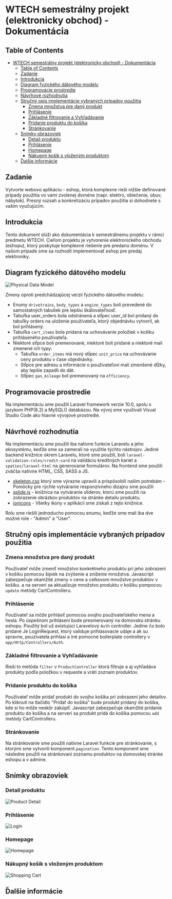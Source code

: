 <!-- Dokumentácia  (max. 3 body)
* zadanie
* diagram fyzického dátového modelu, v prípade zmien z 2. fázy, zdôvodniť zmenu  - 1 bod
* návrhové rozhodnutia (pridanie externej knižnice - zdôvodenie, rolu sme riešili takto, nepoužili sme oprávnenia, lebo...) - 1 bod
* uviesť prog. prostredie (ak iné, ako odporúčané)
* strunčný opis implementácie vybraných prípadov použitia (zmena množstva pre daný produkt, prihlásenie, vyhľadávanie, pridanie produktu do košíka, stránkovanie, základné filtrovanie) - 2 body
* snímky obrazoviek (angl. screenshot, snapshot) - detail produktu, prihlásenie, homepage, nákupný košík s vloženým produktom d -->


# WTECH semestrálny projekt (elektronicky obchod) - Dokumentácia
## Table of Contents
- [WTECH semestrálny projekt (elektronicky obchod) - Dokumentácia](#wtech-semestrálny-projekt-elektronicky-obchod---dokumentácia)
  - [Table of Contents](#table-of-contents)
  - [Zadanie](#zadanie)
  - [Introdukcia](#introdukcia)
  - [Diagram fyzického dátového modelu](#diagram-fyzického-dátového-modelu)
  - [Programovacie prostredie](#programovacie-prostredie)
  - [Návrhové rozhodnutia](#návrhové-rozhodnutia)
  - [Stručný opis implementácie vybraných prípadov použitia](#stručný-opis-implementácie-vybraných-prípadov-použitia)
    - [Zmena množstva pre daný produkt](#zmena-množstva-pre-daný-produkt)
    - [Prihlásenie](#prihlásenie)
    - [Základné filtrovanie a Vyhľadávanie](#základné-filtrovanie-a-vyhľadávanie)
    - [Pridanie produktu do košíka](#pridanie-produktu-do-košíka)
    - [Stránkovanie](#stránkovanie)
  - [Snímky obrazoviek](#snímky-obrazoviek)
    - [Detail produktu](#detail-produktu)
    - [Prihlásenie](#prihlásenie-1)
    - [Homepage](#homepage)
    - [Nákupný košík s vloženým produktom](#nákupný-košík-s-vloženým-produktom)
  - [Ďalšie informácie](#ďalšie-informácie)


## Zadanie
Vytvorte webovú aplikáciu - eshop, ktorá komplexne rieši nižšie definované prípady použitia vo vami zvolenej doméne (napr. elektro, oblečenie, obuv, nábytok). Presný rozsah a konkretizáciu prípadov použitia si dohodnete s vašim vyučujúcim.

## Introdukcia

Tento dokument slúži ako dokumentácia k semestrálnemu projektu v rámci predmetu WTECH. Cieľom projektu je vytvorenie elektronického obchodu (eshopu), ktorý poskytuje komplexné riešenie pre predanú doménu. V našom prípade sme sa rozhodli implementovať eshop pre predaj elektroniky.

## Diagram fyzického dátového modelu

![Physical Data Model](db.png)

Zmeny oproti predchádzajúcej verzii fyzického dátového modelu:
- Enumy `drivetrains`, `body_types` a `engine_types` boli prevedené do samostatných tabuliek pre lepšiu škálovateľnosť.
- Tabuľka user_orders bola odstránená a stĺpec user_id bol pridaný do tabuľky orders na uloženie používateľa, ktorý objednávku vytvoril, ak bol prihlásený.
- Tabuľka `cart_items` bola pridaná na uchovávanie položiek v košíku prihláseného používateľa.
- Niektoré stĺpce boli premenované, niektoré boli pridané a niektoré mali zmenené ich typy:
    - Tabuľka `order_items` má nový stĺpec `unit_price` na uchovávanie ceny produktu v čase objednávky.
    - Stĺpce pre adresu a informácie o používateľovi mali zmenšené dĺžky, aby lepšie zapadli do dát.
    - Stĺpec `gas_mileage` bol premenovaný na `efficiency`.

## Programovacie prostredie

Na implementáciu sme použili Laravel framework verzie 10.0, spolu s jazykom PHP(8.2) a MySQL() databázou. Na vývoj sme využívali Visual Studio Code ako hlavné vývojové prostredie.


## Návrhové rozhodnutia
Na implementáciu sme použili iba natívne funkcie Laravelu a jeho ekosystému, keďže sme sa zamerali na využitie týchto nástrojov. Jediné backend knižnice okrem Laravelu, ktoré sme použili, boli `laravel-validation-rules/credit-card` na validáciu kreditných kariet a `spaties/laravel-html` na generovanie formulárov.
Na frontend sme použili zväčša natívne HTML, CSS, SASS a JS.
* [skeleton.css](http://getskeleton.com/) ktorý sme výrazne upravili a prispôsobili našim potrebám - Pomôcky pre rýchle vytváranie responzívneho dizajnu sme použili 
* [splide.js](https://splidejs.com/) - knižnica na vytváranie sliderov, ktorú sme použili na zobrazenie obrázkov produktov na stránke detailu produktu.
* [ionicons](https://ionicons.com/) - Všetky ikony v aplikácii sme získali z tejto knižnice.

Rolu sme riešili jednoducho pomocou enumu, keďže sme mali iba dve možné role - "Admin" a "User".

## Stručný opis implementácie vybraných prípadov použitia

### Zmena množstva pre daný produkt
Používateľ môže zmeniť množstvo konkrétneho produktu pri jeho zobrazení v košíku pomocou šipiek na zvýšenie a zníženie množstva. Javascript zabezpečuje okamžité zmeny v cene a celkovom množstve produktov v košíku. a na serveri sa aktualizuje množstvo produktu v košíku pompocou `update` metódy CartControlleru.

### Prihlásenie
Používateľ sa môže prihlásiť pomocou svojho používateľského mena a hesla. Po úspešnom prihlásení bude presmerovaný na domovskú stránku eshopu. Použitý bol už existujúci Laravelový `Auth` controller.
Jedine čo bolo pridané Je LoginRequest, ktorý validuje prihlasovacie udaje a ak su spravne, pouzivatela prihlasi a iné pomocné boilerplate controllery v `app/Http/Controllers/Auth`.

### Základné filtrovanie a Vyhľadávanie
Rieši to metóda `filter` v `ProductController` ktorá filtruje a aj vyhľadáva produkty podľa položkou v requeste a vráti zoznam produktov.

### Pridanie produktu do košíka
Používateľ môže pridať produkt do svojho košíka pri zobrazení jeho detailov. Po kliknutí na tlačidlo "Pridať do košíka" bude produkt pridaný do košíka, kde si ho môže neskôr zakúpiť.
Javascript zabezpečuje okamžité pridanie produktu do košíka a na serveri sa produkt pridá do košíka pomocou `add` metódy CartControlleru.

### Stránkovanie
Na stránkovanie sme použili natívne Laravel funkcie pre stránkovanie, s ktorými sme vytvorili komponent `pagination`. Tento komponent sme následne použili na stránkovaní zoznamu produktov na domovskej stránke eshopu a v admine.

## Snímky obrazoviek

### Detail produktu
![Product Detail](product-detail.png)

### Prihlásenie
![Login](login.png)

### Homepage
![Homepage](homepage.png)

### Nákupný košík s vloženým produktom
![Shopping Cart](shopping-cart.png)

## Ďalšie informácie
